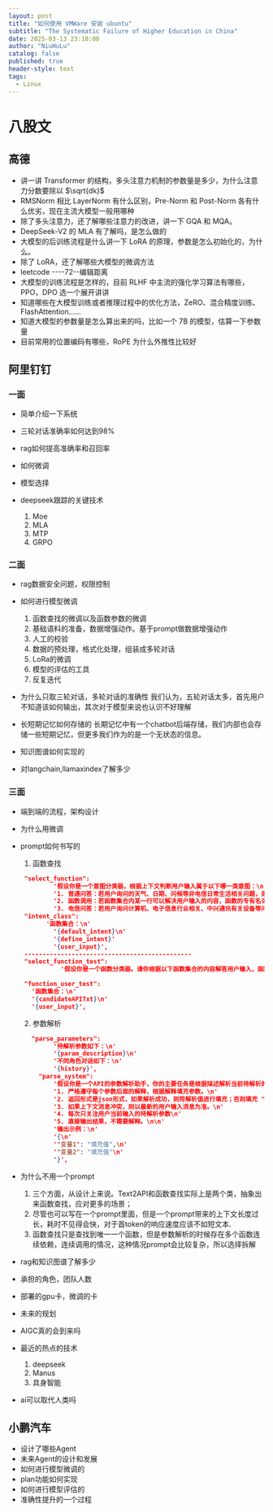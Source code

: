 ```yaml
---
layout: post
title: "如何使用 VMWare 安装 ubuntu"
subtitle: "The Systematic Failure of Higher Education in China"
date: 2025-03-13 23:10:00
author: "NiuHuLu"
catalog: false
published: true
header-style: text
tags:
  - Linux
---
```

# 八股文
## 高德
- 讲一讲 Transformer 的结构，多头注意力机制的参数量是多少，为什么注意力分数要除以 $\sqrt{dk}$
- RMSNorm 相比 LayerNorm 有什么区别，Pre-Norm 和 Post-Norm 各有什么优劣，现在主流大模型一般用哪种
- 除了多头注意力，还了解哪些注意力的改进，讲一下 GQA 和 MQA。
- DeepSeek-V2 的 MLA 有了解吗，是怎么做的
- 大模型的后训练流程是什么讲一下 LoRA 的原理，参数是怎么初始化的，为什么。
- 除了 LoRA，还了解哪些大模型的微调方法
- leetcode ----72--编辑距离
- 大模型的训练流程是怎样的，目前 RLHF 中主流的强化学习算法有哪些，PPO，DPO 选一个展开讲讲
- 知道哪些在大模型训练或者推理过程中的优化方法，ZeRO、混合精度训练、FlashAttention……
- 知道大模型的参数量是怎么算出来的吗，比如一个 7B 的模型，估算一下参数量
- 目前常用的位置编码有哪些，RoPE 为什么外推性比较好

## 阿里钉钉
### 一面
- 简单介绍一下系统

- 三轮对话准确率如何达到98%

- rag如何提高准确率和召回率

- 如何微调

- 模型选择

- deepseek跟踪的关键技术
  1. Moe
  2. MLA
  3. MTP
  4. GRPO
  

### 二面
- rag数据安全问题，权限控制

- 如何进行模型微调
  1. 函数查找的微调以及函数参数的微调
  2. 基础语料的准备，数据增强动作。基于prompt做数据增强动作
  3. 人工的校验
  4. 数据的预处理，格式化处理，组装成多轮对话
  5.  LoRa的微调
  6.  模型的评估的工具
  7.  反复迭代

- 为什么只取三轮对话，多轮对话的准确性
  我们认为，五轮对话太多，首先用户不知道该如何输出，其次对于模型来说也认识不好理解
- 长短期记忆如何存储的
  长期记忆中有一个chatbot后端存储，我们内部也会存储一些短期记忆，但更多我们作为的是一个无状态的信息。
- 知识图谱如何实现的

- 对langchain,llamaxindex了解多少

### 三面
- 端到端的流程，架构设计
- 为什么用微调
- prompt如何书写的
  1. 函数查找
   ```Json
    "select_function":
            '假设你是一个意图分类器，根据上下文判断用户输入属于以下哪一类意图：\n'
            '1. 普通问答：若用户询问的天气、日期、问候等非电信日常生活相关问题，则仅输出“普通问答”4个字。\n'
            '2. 函数调用：若函数集合内某一行可以解决用户输入的内容，函数的专有名词（以**专有名词**）必须准确匹配，则直接回答函数标识即可（例如：Var0）。\n'
            '3. 电信问答：若用户询问计算机、电子信息行业相关、中兴通讯有关设备等问题，则仅输出“电信问答”4个字。如果用户询问内容是百科或者产品功能、特性或者你拥有的功能，也仅输出“电信问答”4个字。如果无法抉择哪个意图，默认输出“电信问答”4个字\n',
    "intent_class":
          '函数集合：\n'
            '{default_intent}\n'
            '{define_intent}'
            '{user_input}',
    ----------------------------------------------
    "select_function_test":
              '假设你是一个函数分类器。请你根据以下函数集合的内容解答用户输入，函数的专有名词（以**专有名词**）必须准确匹配，直接回答函数标识即可（例如：Var0）\n',

    "function_user_test":
      '函数集合：\n'
      '{candidateAPITxt}\n'
      '{user_input}',

  ```
  2. 参数解析
   ```Json
      "parse_parameters":
            '待解析参数如下：\n'
            '{param_description}\n'
            '不同角色对话如下：\n'
            '{history}',
        "parse_system":
            '假设你是一个API的参数解析助手，你的主要任务是根据描述解析当前待解析的参数。要求如下：\n'
            '1. 严格遵守每个参数后面的解释，根据解释填充参数。\n'
            '2. 返回形式是json形式，如果解析成功，则将解析值进行填充；否则填充 "失败"。\n'
            '3. 如果上下文消息冲突，则以最新的用户输入消息为准。\n'
            '4. 每次只关注用户当前输入的待解析参数\n'
            '5. 直接输出结果，不需要解释。\n\n'
            '输出示例：\n'
            '{\n'
            '"变量1": "填充值",\n'
            '"变量2": "填充值"\n'
            '}',

   ```

- 为什么不用一个prompt
  1.  三个方面，从设计上来说。Text2API和函数查找实际上是两个类，抽象出来函数查找，应对更多的场景；
  2.  尽管也可以写在一个prompt里面，但是一个prompt带来的上下文长度过长，耗时不见得会快，对于首token的响应速度应该不如短文本.
  3.  函数查找只是查找到唯一一个函数，但是参数解析的时候存在多个函数连续依赖，连续调用的情况，这种情况prompt会比较复杂，所以选择拆解
  
- rag和知识图谱了解多少
- 承担的角色，团队人数
- 部署的gpu卡，微调的卡
- 未来的规划
- AIGC真的会到来吗
- 最近的热点的技术
  1. deepseek
  2. Manus
  3. 具身智能

- ai可以取代人类吗



## 小鹏汽车
- 设计了哪些Agent
- 未来Agent的设计和发展
- 如何进行模型微调的
- plan功能如何实现
- 如何进行模型评估的
- 准确性提升的一个过程



